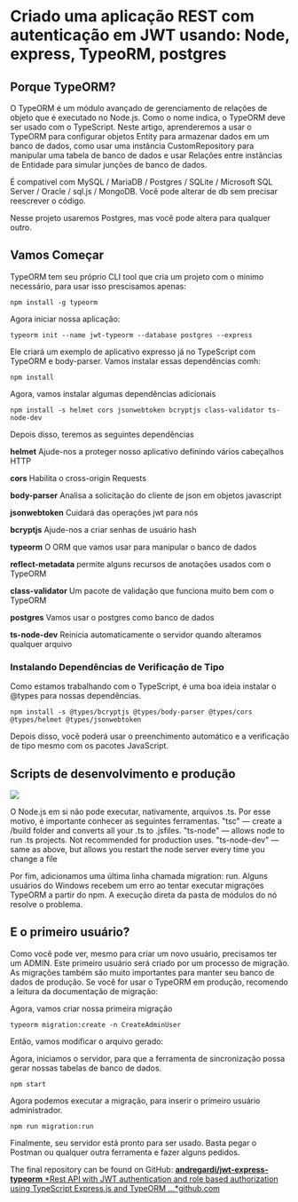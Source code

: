 # Criado uma aplicação REST com autenticação em JWT usando: Node, express, TypeoRM, postgres



## Porque TypeORM?

O TypeORM é um módulo avançado de gerenciamento de relações de objeto que é executado no Node.js. Como o nome indica, o TypeORM deve ser usado com o TypeScript. Neste artigo, aprenderemos a usar o TypeORM para configurar objetos Entity para armazenar dados em um banco de dados, como usar uma instância CustomRepository para manipular uma tabela de banco de dados e usar Relações entre instâncias de Entidade para simular junções de banco de dados.

É compativel com MySQL / MariaDB / Postgres / SQLite / Microsoft SQL Server / Oracle / sql.js / MongoDB. Você pode alterar de db sem precisar reescrever o código.

Nesse projeto usaremos Postgres, mas você pode altera para qualquer outro.


## Vamos Começar

TypeORM tem seu próprio CLI tool que cria um projeto com o minimo necessário, para usar isso prescisamos apenas:

    npm install -g typeorm

Agora iniciar nossa aplicação:

    typeorm init --name jwt-typeorm --database postgres --express

Ele criará um exemplo de aplicativo expresso já no TypeScript com TypeORM e body-parser. Vamos instalar essas dependências comh:

    npm install

Agora, vamos instalar algumas dependências adicionais

    npm install -s helmet cors jsonwebtoken bcryptjs class-validator ts-node-dev

Depois disso, teremos as seguintes dependências

**helmet**
Ajude-nos a proteger nosso aplicativo definindo vários cabeçalhos HTTP

**cors**
Habilita o cross-origin Requests

**body-parser**
Analisa a solicitação do cliente de json em objetos javascript

**jsonwebtoken**
Cuidará das operações jwt para nós

**bcryptjs**
Ajude-nos a criar senhas de usuário hash

**typeorm**
O ORM que vamos usar para manipular o banco de dados

**reflect-metadata**
permite alguns recursos de anotações usados ​​com o TypeORM

**class-validator** 
Um pacote de validação que funciona muito bem com o TypeORM

**postgres** 
Vamos usar o postgres como banco de dados

**ts-node-dev**
Reinicia automaticamente o servidor quando alteramos qualquer arquivo



### Instalando Dependências de Verificação de Tipo

Como estamos trabalhando com o TypeScript, é uma boa ideia instalar o @types para nossas dependências.

    npm install -s @types/bcryptjs @types/body-parser @types/cors @types/helmet @types/jsonwebtoken

Depois disso, você poderá usar o preenchimento automático e a verificação de tipo mesmo com os pacotes JavaScript.


## Scripts de desenvolvimento e produção

![](https://cdn-images-1.medium.com/max/2428/1*l5Eb6PGvHR0AB2XZsdCLBg.png)

O Node.js em si não pode executar, nativamente, arquivos .ts. Por esse motivo, é importante conhecer as seguintes ferramentas.
"tsc" — create a /build folder and converts all your .ts to .jsfiles.
"ts-node" — allows node to run .ts projects. Not recommended for production uses.
"ts-node-dev" — same as above, but allows you restart the node server every time you change a file


Por fim, adicionamos uma última linha chamada migration: run. Alguns usuários do Windows recebem um erro ao tentar executar migrações TypeORM a partir do npm. A execução direta da pasta de módulos do nó resolve o problema.

## E o primeiro usuário?

Como você pode ver, mesmo para criar um novo usuário, precisamos ter um ADMIN. Este primeiro usuário será criado por um processo de migração. As migrações também são muito importantes para manter seu banco de dados de produção. Se você for usar o TypeORM em produção, recomendo a leitura da documentação de migração:

Agora, vamos criar nossa primeira migração

    typeorm migration:create -n CreateAdminUser

Então, vamos modificar o arquivo gerado:

Agora, iniciamos o servidor, para que a ferramenta de sincronização possa gerar nossas tabelas de banco de dados.

    npm start

Agora podemos executar a migração, para inserir o primeiro usuário administrador.

    npm run migration:run

Finalmente, seu servidor está pronto para ser usado. Basta pegar o Postman ou qualquer outra ferramenta e fazer alguns pedidos.

The final repository can be found on GitHub:
[**andregardi/jwt-express-typeorm**
*Rest API with JWT authentication and role based authorization using TypeScript Express.js and TypeORM …*github.com](https://github.com/andregardi/jwt-express-typeorm)
